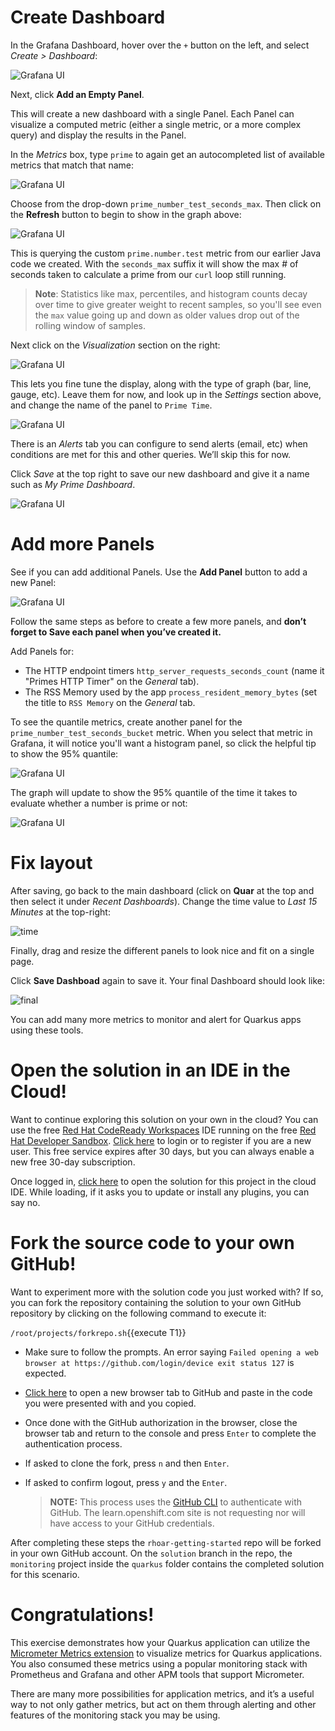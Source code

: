 # Create Dashboard

In the Grafana Dashboard, hover over the `+` button on the left, and select *Create \> Dashboard*:

![Grafana UI](/openshift/assets/middleware/quarkus/grafcreate.png)

Next, click **Add an Empty Panel**.

This will create a new dashboard with a single Panel. Each Panel can visualize a computed metric (either a single
metric, or a more complex query) and display the results in the Panel.

In the _Metrics_ box, type `prime` to again get an autocompleted list of available metrics that match that name:

![Grafana UI](/openshift/assets/middleware/quarkus/grafquery.png)

Choose from the drop-down `prime_number_test_seconds_max`. Then click on the **Refresh** button to begin to show in the graph above:

![Grafana UI](/openshift/assets/middleware/quarkus/grafgraf.png)

This is querying the custom `prime.number.test` metric from our earlier Java code we created. With the `seconds_max` suffix it will show the max # of seconds taken to calculate a prime from our `curl` loop still running.

> **Note**: Statistics like max, percentiles, and histogram counts decay over time to give greater weight to recent samples, so you'll see even the `max` value going up and down as older values drop out of the rolling window of samples.

Next click on the *Visualization* section on the right:

![Grafana UI](/openshift/assets/middleware/quarkus/grafvis.png)

This lets you fine tune the display, along with the type of graph (bar, line, gauge, etc). Leave them for now, and look up in the _Settings_ section above, and change the name of the panel to `Prime Time`.

![Grafana UI](/openshift/assets/middleware/quarkus/graftitle.png)

There is an *Alerts* tab you can configure to send alerts (email, etc) when conditions are met for this and other
queries. We’ll skip this for now.

Click *Save* at the top right to save our new dashboard and give it a name such as _My Prime Dashboard_.

![Grafana UI](/openshift/assets/middleware/quarkus/grafsave.png)

# Add more Panels

See if you can add additional Panels. Use the **Add Panel** button to add a new Panel:

![Grafana UI](/openshift/assets/middleware/quarkus/grafmorepanels.png)

Follow the same steps as before to create a few more panels, and **don’t forget to Save each panel when you’ve created
it.**

Add Panels for:

  - The HTTP endpoint timers `http_server_requests_seconds_count` (name it "Primes HTTP Timer" on the *General* tab).
  - The RSS Memory used by the app `process_resident_memory_bytes` (set the title to `RSS Memory` on the *General* tab.

To see the quantile metrics, create another panel for the `prime_number_test_seconds_bucket` metric. When you select that metric in Grafana, it will notice you'll want a histogram panel, so click the helpful tip to show the 95% quantile:

![Grafana UI](/openshift/assets/middleware/quarkus/grafhist.png)

The graph will update to show the 95% quantile of the time it takes to evaluate whether a number is prime or not:

![Grafana UI](/openshift/assets/middleware/quarkus/grafhistdata.png)

# Fix layout

After saving, go back to the main dashboard (click on **Quar** at the top and then select it under *Recent
Dashboards*). Change the time value to *Last 15 Minutes* at the top-right:

![time](/openshift/assets/middleware/quarkus/graftime.png)

Finally, drag and resize the different panels to look nice and fit on a single page.

Click **Save Dashboad** again to save it. Your final Dashboard should look like:

![final](/openshift/assets/middleware/quarkus/graffinal.png)

You can add many more metrics to monitor and alert for Quarkus apps using these tools.

# Open the solution in an IDE in the Cloud!
Want to continue exploring this solution on your own in the cloud? You can use the free [Red Hat CodeReady Workspaces](https://developers.redhat.com/products/codeready-workspaces/overview) IDE running on the free [Red Hat Developer Sandbox](http://red.ht/dev-sandbox). [Click here](https://workspaces.openshift.com) to login or to register if you are a new user. This free service expires after 30 days, but you can always enable a new free 30-day subscription.

Once logged in, [click here](https://workspaces.openshift.com/f?url=https://raw.githubusercontent.com/openshift-katacoda/rhoar-getting-started/solution/quarkus/monitoring/devfile.yaml) to open the solution for this project in the cloud IDE. While loading, if it asks you to update or install any plugins, you can say no.

# Fork the source code to your own GitHub!
Want to experiment more with the solution code you just worked with? If so, you can fork the repository containing the solution to your own GitHub repository by clicking on the following command to execute it:

`/root/projects/forkrepo.sh`{{execute T1}}
- Make sure to follow the prompts. An error saying `Failed opening a web browser at https://github.com/login/device exit status 127` is expected.
- [Click here](https://github.com/login/device) to open a new browser tab to GitHub and paste in the code you were presented with and you copied.
- Once done with the GitHub authorization in the browser, close the browser tab and return to the console and press `Enter` to complete the authentication process.
- If asked to clone the fork, press `n` and then `Enter`.
- If asked to confirm logout, press `y` and the `Enter`.

   > **NOTE:** This process uses the [GitHub CLI](https://cli.github.com) to authenticate with GitHub. The learn.openshift.com site is not requesting nor will have access to your GitHub credentials.

After completing these steps the `rhoar-getting-started` repo will be forked in your own GitHub account. On the `solution` branch in the repo, the `monitoring` project inside the `quarkus` folder contains the completed solution for this scenario.

# Congratulations\!

This exercise demonstrates how your Quarkus application can utilize the [Micrometer
Metrics extension](https://quarkus.io/guides/micrometer) to visualize metrics for Quarkus applications. You also
consumed these metrics using a popular monitoring stack with Prometheus and Grafana and other APM tools that support Micrometer.

There are many more possibilities for application metrics, and it’s a useful way to not only gather metrics, but act on
them through alerting and other features of the monitoring stack you may be using.
